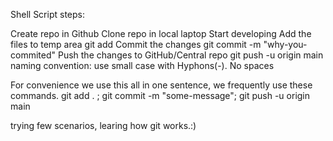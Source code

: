 Shell Script
steps:

Create repo in Github
Clone repo in local laptop
Start developing
Add the files to temp area
git add <file-name>
Commit the changes
git commit -m "why-you-commited"
Push the changes to GitHub/Central repo
git push -u origin main
naming convention: use small case with Hyphons(-). No spaces


For convenience we use this all in one sentence, we frequently use these commands.
git add . ; git commit -m "some-message"; git push -u origin main



trying few scenarios, learing how git works.:)

